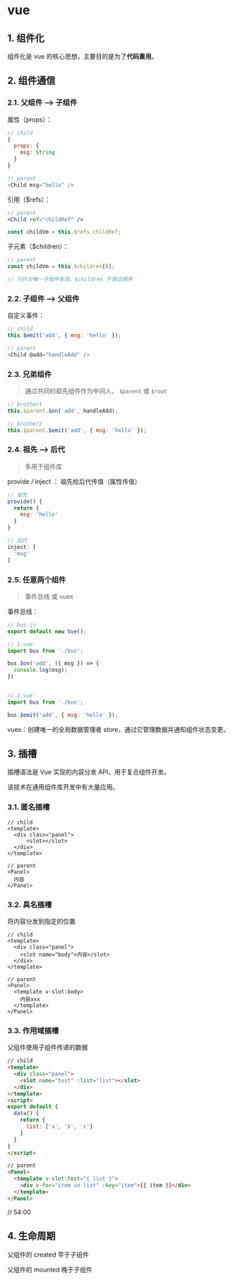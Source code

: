 # vue

## 1. 组件化

组件化是 vue 的核心思想，主要目的是为了**代码重用**。

## 2. 组件通信

### 2.1. 父组件 --> 子组件

属性（props）：

```javascript
// child
{
  props: {
    msg: String
  }
}

// parent
<Child msg="hello" />
```

引用（$refs）：

```jsx
// parent
<Child ref="childRef" />

const childVm = this.$refs.childRef;
```

子元素（$children）：

```javascript
// parent
const childVm = this.$children[0];

// 只针对唯一子组件有效，$children 不保证顺序
```

### 2.2. 子组件 --> 父组件

自定义事件：

```javascript
// child
this.$emit('add', { msg: 'hello' });

// parent
<Child @add="handleAdd" />
```

### 2.3. 兄弟组件

>通过共同的祖先组件作为中间人， `$parent` 或 `$root`

```javascript
// brother1
this.$parent.$on('add', handleAdd);

// brother2
this.$parent.$emit('add', { msg: 'hello' });
```

### 2.4. 祖先 --> 后代

>多用于组件库

provide / inject ： 祖先给后代传值（属性传值）

```javascript
// 祖先
provide() {
  return {
    msg: 'hello'
  }
}

// 后代
inject: [
  'msg'
]
```

### 2.5. 任意两个组件

>事件总线 或 vuex

事件总线： 

```javascript
// bus.js
export default new Vue();

// 1.vue
import bus from './bus';

bus.$on('add', ({ msg }) => {
  console.log(msg);
})


// 2.vue
import bus from './bus';

bus.$emit('add', { msg: 'hello' });
```

vuex：创建唯一的全局数据管理者 store，通过它管理数据并通知组件状态变更。

## 3. 插槽

插槽语法是 Vue 实现的内容分发 API，用于复合组件开发。

该技术在通用组件库开发中有大量应用。

### 3.1. 匿名插槽

```vue
// child
<template>
  <div class="panel">
      <slot></slot>
  </div>
</template>

// parent
<Panel>
  内容
</Panel>
```

### 3.2. 具名插槽

将内容分发到指定的位置

```vue
// child
<template>
  <div class="panel">
    <slot name="body">内容</slot>
  </div>
</template>

// parent
<Panel>
  <template v-slot:body>
    内容xxx
  </template>
</Panel>
```

### 3.3. 作用域插槽

父组件使用子组件传递的数据

```html
// child
<template>
  <div class="panel">
    <slot name="test" :list="list"></slot>
  </div>
</template>
<script>
export default {
  data() {
    return {
      list: ['a', 'b', 'c']
    }
  }
}
</script>

// parent
<Panel>
  <template v-slot:test="{ list }">
    <div v-for="item in list" :key="item">{{ item }}</div>
  </template>
</Panel>
```

// 54:00

## 4. 生命周期

父组件的 created 早于子组件

父组件的 mounted 晚于子组件